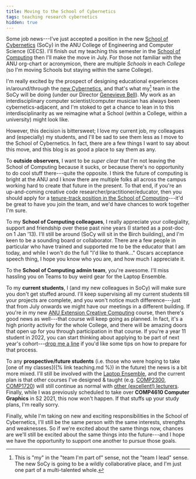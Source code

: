 ```yaml
---
title: Moving to the School of Cybernetics
tags: teaching research cybernetics
hidden: true
---
```


Some job news---I've just accepted a position in the new [School of
Cybernetics](https://3ainstitute.org) (SoCy) in the ANU College of Engineering
and Computer Science (CECS). I'll finish out my teaching this semester in the
[School of Computing](https://cs.anu.edu.au) then I'll make the move in July.
For those not familiar with the ANU org-chart or acronymicon, there are multiple
_Schools_ in each _College_ (so I'm moving Schools but staying within the same
College).

I'm really excited by the prospect of designing educational experiences
in/around/through the [new
Cybernetics](https://www.griffithreview.com/articles/touching-the-future/), and
that's what my[^my] team in the SoCy will be doing (under our Director
[Genevieve Bell](https://twitter.com/feraldata)). My work as an
interdisciplinary computer scientist/computer musician has always been
cybernetics-adjacent, and I'm stoked to get a chance to lean in to this
interdisciplinarity as we reimagine what a School (within a College, within a
university) might look like.

[^my]:
    This is "my" in the "team I'm part of" sense, not the "team I lead" sense.
    The new SoCy is going to be a wildly collaborative place, and I'm just one
    part of a multi-talented whole.

However, this decision is bittersweet; I love my current job, my colleagues and
(especially) my students, and I'll be sad to see them less as I move to the
School of Cybernetics. In fact, there are a few things I want to say about this
move, and this blog is as good a place to say them as any.

To **outside observers**, I want to be _super clear_ that I'm not leaving the
School of Computing because it sucks, or because there's no opportunity to do
cool stuff there---quite the opposite. I think the future of computing is bright
at the ANU and I know there are multiple folks all across the campus working
hard to create that future in the present. To that end, if you're an
up-and-coming creative code researcher/practitioner/educator, then you should
apply for a [tenure-track position in the School of
Computing](https://jobs.acm.org/jobs/computing-tenure-track-faculty-positions-canberra-australian-capital-territory-2601-122695751-d)---it'd
be great to have you join the team, and we'd have chances to work together I'm
sure.

To my **School of Computing colleagues**, I really appreciate your collegiality,
support and friendship over these past nine years (I started as a post-doc on 1
Jan '13). I'll still be around (SoCy will sit in the Birch building), and I'm
keen to be a sounding board or collaborator. There are a few people in
particular who have trained and supported me to be the educator that I am today,
and while I won't do the full "I'd like to thank..." Oscars acceptance speech
thing, I hope you know who you are, and how much I appreciate it.

To the **School of Computing admin team**, you're awesome. I'll miss hassling
you on Teams to buy weird gear for the Laptop Ensemble.

To my **current students**, I (and my new colleagues in SoCy) will make sure you
don't get stuffed around. I'll keep supervising all my current students till
your projects are complete, and you won't notice much difference---just that
from July onwards we might have our meetings in a different building. If you're
in my new [ANU Extension Creative
Computing](https://cs.anu.edu.au/courses/extn1019/) course, then there's good
news as well---that course will keep going as planned. In fact, it's a high
priority activity for the whole College, and there will be amazing doors that
open up for you through participation in that course. If you're a year 11
student in 2022, you can start thinking about applying to be part of next year's
cohort---[drop me a line](mailto:ben.swift@anu.edu.au) if you'd like some tips
on how to prepare for that process.

To any **prospective/future students** (i.e. those who were hoping to take [one
of my classes]({% link teaching.md %}) in the future) the news is a bit more
mixed. I'll still be involved with the [Laptop
Ensemble](https://cs.anu.edu.au/courses/comp2710-lens/), and the current plan is
that other courses I've designed & taught (e.g.
[COMP2300](https://cs.anu.edu.au/courses/comp2300/),
[COMP1720](https://cs.anu.edu.au/courses/comp1720/)) will still continue as
normal with [other (excellent!)
lecturers](https://cs.anu.edu.au/code-creativity-culture/people/charles-martin/).
Finally, while I was previously scheduled to take over **COMP4610 Computer
Graphics** in S2 2021, this now won't happen. If that stuffs up your study
plans, I'm really sorry.

Finally, while I'm taking on new and exciting responsibilities in the School of
Cybernetics, I'll still be the same person with the same interests, strengths
and weaknesses. So if we're excited about the same things now, chances are we'll
still be excited about the same things into the future---and I hope we have the
opportunity to support one another to pursue those goals.
